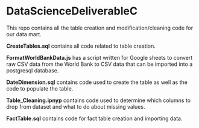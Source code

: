# DataScienceDeliverableC

This repo contains all the table creation and modification/cleaning code for our data mart.

**CreateTables.sql** contains all code related to table creation.

**FormatWorldBankData.js** has a script written for Google sheets to convert raw CSV data from the World Bank to CSV data that can be imported into a postgresql database.

**DateDimension.sql** contains code used to create the table as well as the code to populate the table.

**Table_Cleaning.ipnyp** contains code used to determine which columns to drop from dataset and what to do about missing values.

**FactTable.sql** contains code for fact table creation and importing data.
